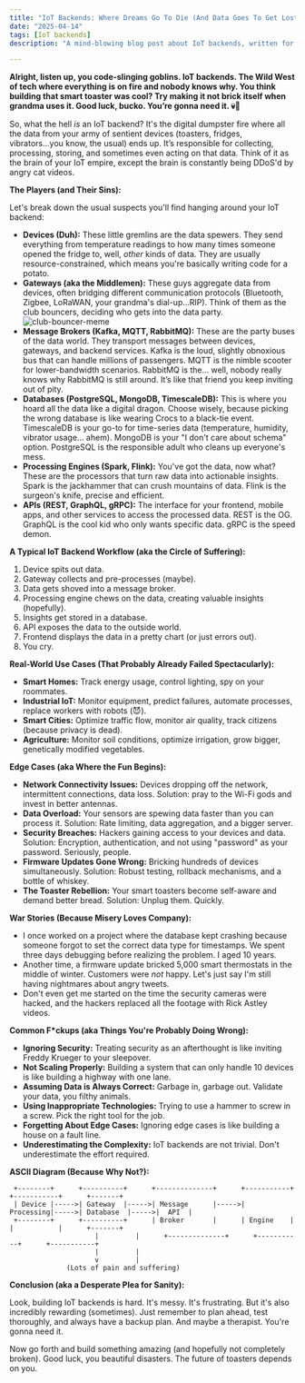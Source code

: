 ```yaml
---
title: "IoT Backends: Where Dreams Go To Die (And Data Goes To Get Lost)"
date: "2025-04-14"
tags: [IoT backends]
description: "A mind-blowing blog post about IoT backends, written for chaotic Gen Z engineers. Prepare to have your sanity challenged."

---
```


**Alright, listen up, you code-slinging goblins. IoT backends. The Wild West of tech where everything is on fire and nobody knows why. You think building that smart toaster was cool? Try making it not brick itself when grandma uses it. Good luck, bucko. You’re gonna need it. 💀🙏**

So, what the hell *is* an IoT backend? It's the digital dumpster fire where all the data from your army of sentient devices (toasters, fridges, vibrators...you know, the usual) ends up. It’s responsible for collecting, processing, storing, and sometimes even acting on that data. Think of it as the brain of your IoT empire, except the brain is constantly being DDoS'd by angry cat videos.

**The Players (and Their Sins):**

Let's break down the usual suspects you'll find hanging around your IoT backend:

*   **Devices (Duh):** These little gremlins are the data spewers. They send everything from temperature readings to how many times someone opened the fridge to, well, *other* kinds of data. They are usually resource-constrained, which means you're basically writing code for a potato.
*   **Gateways (aka the Middlemen):** These guys aggregate data from devices, often bridging different communication protocols (Bluetooth, Zigbee, LoRaWAN, your grandma's dial-up...RIP). Think of them as the club bouncers, deciding who gets into the data party. ![club-bouncer-meme](https://i.imgflip.com/442t99.jpg)
*   **Message Brokers (Kafka, MQTT, RabbitMQ):** These are the party buses of the data world. They transport messages between devices, gateways, and backend services. Kafka is the loud, slightly obnoxious bus that can handle millions of passengers. MQTT is the nimble scooter for lower-bandwidth scenarios. RabbitMQ is the… well, nobody really knows why RabbitMQ is still around. It’s like that friend you keep inviting out of pity.
*   **Databases (PostgreSQL, MongoDB, TimescaleDB):** This is where you hoard all the data like a digital dragon. Choose wisely, because picking the wrong database is like wearing Crocs to a black-tie event. TimescaleDB is your go-to for time-series data (temperature, humidity, vibrator usage... ahem). MongoDB is your "I don't care about schema" option. PostgreSQL is the responsible adult who cleans up everyone's mess.
*   **Processing Engines (Spark, Flink):** You've got the data, now what? These are the processors that turn raw data into actionable insights. Spark is the jackhammer that can crush mountains of data. Flink is the surgeon's knife, precise and efficient.
*   **APIs (REST, GraphQL, gRPC):** The interface for your frontend, mobile apps, and other services to access the processed data. REST is the OG. GraphQL is the cool kid who only wants specific data. gRPC is the speed demon.

**A Typical IoT Backend Workflow (aka the Circle of Suffering):**

1.  Device spits out data.
2.  Gateway collects and pre-processes (maybe).
3.  Data gets shoved into a message broker.
4.  Processing engine chews on the data, creating valuable insights (hopefully).
5.  Insights get stored in a database.
6.  API exposes the data to the outside world.
7.  Frontend displays the data in a pretty chart (or just errors out).
8.  You cry.

**Real-World Use Cases (That Probably Already Failed Spectacularly):**

*   **Smart Homes:** Track energy usage, control lighting, spy on your roommates.
*   **Industrial IoT:** Monitor equipment, predict failures, automate processes, replace workers with robots (😈).
*   **Smart Cities:** Optimize traffic flow, monitor air quality, track citizens (because privacy is dead).
*   **Agriculture:** Monitor soil conditions, optimize irrigation, grow bigger, genetically modified vegetables.

**Edge Cases (aka Where the Fun Begins):**

*   **Network Connectivity Issues:** Devices dropping off the network, intermittent connections, data loss. Solution: pray to the Wi-Fi gods and invest in better antennas.
*   **Data Overload:** Your sensors are spewing data faster than you can process it. Solution: Rate limiting, data aggregation, and a bigger server.
*   **Security Breaches:** Hackers gaining access to your devices and data. Solution: Encryption, authentication, and not using "password" as your password. Seriously, people.
*   **Firmware Updates Gone Wrong:** Bricking hundreds of devices simultaneously. Solution: Robust testing, rollback mechanisms, and a bottle of whiskey.
*   **The Toaster Rebellion:** Your smart toasters become self-aware and demand better bread. Solution: Unplug them. Quickly.

**War Stories (Because Misery Loves Company):**

*   I once worked on a project where the database kept crashing because someone forgot to set the correct data type for timestamps. We spent three days debugging before realizing the problem. I aged 10 years.
*   Another time, a firmware update bricked 5,000 smart thermostats in the middle of winter. Customers were *not* happy. Let's just say I'm still having nightmares about angry tweets.
*   Don't even get me started on the time the security cameras were hacked, and the hackers replaced all the footage with Rick Astley videos.

**Common F*ckups (aka Things You're Probably Doing Wrong):**

*   **Ignoring Security:** Treating security as an afterthought is like inviting Freddy Krueger to your sleepover.
*   **Not Scaling Properly:** Building a system that can only handle 10 devices is like building a highway with one lane.
*   **Assuming Data is Always Correct:** Garbage in, garbage out. Validate your data, you filthy animals.
*   **Using Inappropriate Technologies:** Trying to use a hammer to screw in a screw. Pick the right tool for the job.
*   **Forgetting About Edge Cases:** Ignoring edge cases is like building a house on a fault line.
*   **Underestimating the Complexity:** IoT backends are not trivial. Don't underestimate the effort required.

**ASCII Diagram (Because Why Not?):**

```
 +--------+      +----------+      +--------------+      +-----------+      +-----------+      +-------+
 | Device |----->| Gateway  |----->| Message      |----->| Processing|----->| Database  |----->|  API  |
 +--------+      +----------+      | Broker       |      | Engine    |      |           |      +-------+
                     |         |      +--------------+      +-----------+      +-----------+
                     |         |
                     v         |
              (Lots of pain and suffering)
```

**Conclusion (aka a Desperate Plea for Sanity):**

Look, building IoT backends is hard. It's messy. It's frustrating. But it's also incredibly rewarding (sometimes). Just remember to plan ahead, test thoroughly, and always have a backup plan. And maybe a therapist. You're gonna need it.

Now go forth and build something amazing (and hopefully not completely broken). Good luck, you beautiful disasters. The future of toasters depends on you.
